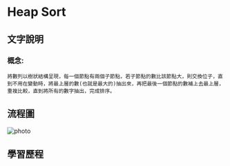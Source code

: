 # Heap Sort
## 文字說明
### 概念:
    將數列以樹狀結構呈現，每一個節點有兩個子節點，若子節點的數比該節點大，則交換位子，直到不用在變動時，將最上層的數(也就是最大的)抽出來，再把最後一個節點的數補上去最上層，重複比較，直到將所有的數字抽出，完成排序。

## 流程圖
![photo](https://github.com/stopraining/LearningNote/blob/master/pic/HeapSort.jpeg)
## 學習歷程


